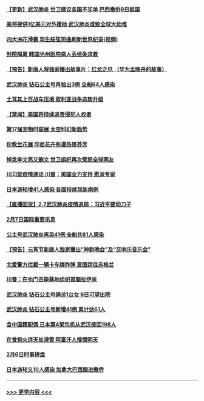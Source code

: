 #### [【更新】武汉肺炎 世卫建议各国不买单 巴西撤侨9日抵国](../pages/prog202/a102770740.md?t=02081522) 
#### [美将提供1亿美元对外援助 武汉肺炎或致全球大劫难](../pages/prog202/a102772361.md?t=02081522) 
#### [四大洲花滑赛 羽生结弦短曲刷新世界纪录(视频)](../pages/prog202/a102772341.md?t=02081522) 
#### [封院隔离 韩国光州医院病人丢纸条求救](../pages/prog202/a102772282.md?t=02081522) 
#### [【预告】新唐人将独家播出故事片：红龙之爪 （华为孟晚舟的故事）](../pages/prog202/a102767728.md?t=02081522) 
#### [武汉肺炎 钻石公主号再验出3例 全船64人感染](../pages/prog202/a102771726.md?t=02081522) 
#### [土耳其上百战车压境 叙利亚战争态势升级](../pages/prog202/a102772132.md?t=02081522) 
#### [【禁闻】美国将持续追责侵犯人权者](../pages/prog202/a102772042.md?t=02081522) 
#### [第17届宠物时装展 太空科幻新趋势](../pages/prog202/a102772033.md?t=02081522) 
#### [伦敦兰花展 印尼花卉弥漫热带芬芳](../pages/prog202/a102772026.md?t=02081522) 
#### [悼念李文亮又删文 世卫组织再次惹怒全球网友](../pages/prog202/a102771968.md?t=02081522) 
#### [川习就疫情通话 川普：美国全力支持 愿派专家](../pages/prog202/a102771930.md?t=02081522) 
#### [日本游轮增41人感染 各国持续现新病例](../pages/prog202/a102771912.md?t=02081522) 
#### [【直播回放】2.7武汉肺炎疫情追踪：习近平要动刀子](../pages/prog202/a102771649.md?t=02081522) 
#### [2月7日国际重要讯息](../pages/prog202/a102771747.md?t=02081522) 
#### [公主号武汉肺炎再添41例 全船共61人感染](../pages/prog202/a102771703.md?t=02081522) 
#### [【预告】元宵节新唐人独家播出“神韵晚会”及“交响乐音乐会”](../pages/prog202/a102767674.md?t=02081522) 
#### [北爱警方拦截一辆卡车绑炸弹 意图运往苏格兰](../pages/prog202/a102771609.md?t=02081522) 
#### [川普：在也门击毙基地组织首脑拉伊米](../pages/prog202/a102771528.md?t=02081522) 
#### [武汉肺炎 钻石公主号确诊1台女 9日可望出院](../pages/prog202/a102771518.md?t=02081522) 
#### [武汉肺炎 钻石公主号新增41例 累计达61人](../pages/prog202/a102771486.md?t=02081522) 
#### [含中国籍配偶 日本第4架包机从武汉接回198人](../pages/prog202/a102771472.md?t=02081522) 
#### [在曾炮火连天处滑雪 阿富汗人憧憬明天](../pages/prog202/a102771290.md?t=02081522) 
#### [2月6日时事拼盘](../pages/prog202/a102771225.md?t=02081522) 
#### [日本游轮又10人感染 加拿大巴西跟进撤侨](../pages/prog202/a102771084.md?t=02081522) 

----
#### [ >>> 更早内容 <<< ](../indexes/prog202-earlier.md)
